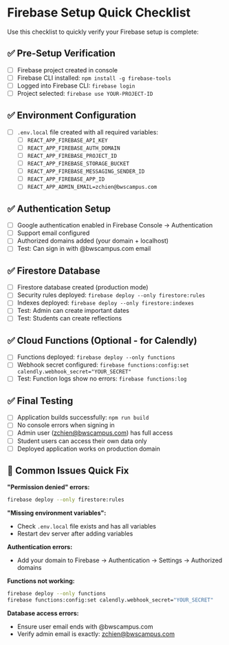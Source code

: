 # Firebase Setup Quick Checklist

Use this checklist to quickly verify your Firebase setup is complete:

## ✅ Pre-Setup Verification
- [ ] Firebase project created in console
- [ ] Firebase CLI installed: `npm install -g firebase-tools`
- [ ] Logged into Firebase CLI: `firebase login`
- [ ] Project selected: `firebase use YOUR-PROJECT-ID`

## ✅ Environment Configuration  
- [ ] `.env.local` file created with all required variables:
  - [ ] `REACT_APP_FIREBASE_API_KEY`
  - [ ] `REACT_APP_FIREBASE_AUTH_DOMAIN` 
  - [ ] `REACT_APP_FIREBASE_PROJECT_ID`
  - [ ] `REACT_APP_FIREBASE_STORAGE_BUCKET`
  - [ ] `REACT_APP_FIREBASE_MESSAGING_SENDER_ID`
  - [ ] `REACT_APP_FIREBASE_APP_ID`
  - [ ] `REACT_APP_ADMIN_EMAIL=zchien@bwscampus.com`

## ✅ Authentication Setup
- [ ] Google authentication enabled in Firebase Console → Authentication
- [ ] Support email configured 
- [ ] Authorized domains added (your domain + localhost)
- [ ] Test: Can sign in with @bwscampus.com email

## ✅ Firestore Database
- [ ] Firestore database created (production mode)
- [ ] Security rules deployed: `firebase deploy --only firestore:rules`
- [ ] Indexes deployed: `firebase deploy --only firestore:indexes`
- [ ] Test: Admin can create important dates
- [ ] Test: Students can create reflections

## ✅ Cloud Functions (Optional - for Calendly)
- [ ] Functions deployed: `firebase deploy --only functions`
- [ ] Webhook secret configured: `firebase functions:config:set calendly.webhook_secret="YOUR_SECRET"`
- [ ] Test: Function logs show no errors: `firebase functions:log`

## ✅ Final Testing
- [ ] Application builds successfully: `npm run build`
- [ ] No console errors when signing in
- [ ] Admin user (zchien@bwscampus.com) has full access
- [ ] Student users can access their own data only
- [ ] Deployed application works on production domain

## 🚨 Common Issues Quick Fix

**"Permission denied" errors:**
```bash
firebase deploy --only firestore:rules
```

**"Missing environment variables":**
- Check `.env.local` file exists and has all variables
- Restart dev server after adding variables

**Authentication errors:**
- Add your domain to Firebase → Authentication → Settings → Authorized domains

**Functions not working:**
```bash
firebase deploy --only functions
firebase functions:config:set calendly.webhook_secret="YOUR_SECRET"  
```

**Database access errors:**
- Ensure user email ends with @bwscampus.com
- Verify admin email is exactly: zchien@bwscampus.com